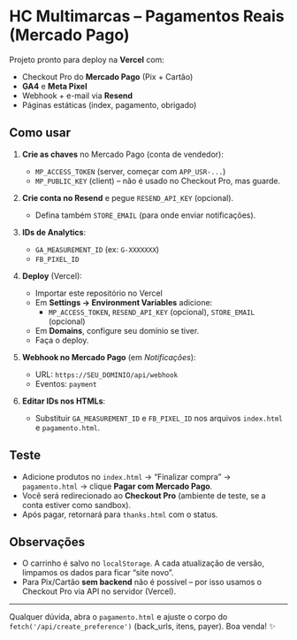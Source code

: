 # HC Multimarcas – Pagamentos Reais (Mercado Pago)

Projeto pronto para deploy na **Vercel** com:
- Checkout Pro do **Mercado Pago** (Pix + Cartão)
- **GA4** e **Meta Pixel**
- Webhook + e-mail via **Resend**
- Páginas estáticas (index, pagamento, obrigado)

## Como usar

1. **Crie as chaves** no Mercado Pago (conta de vendedor):
   - `MP_ACCESS_TOKEN` (server, começar com `APP_USR-...`)
   - `MP_PUBLIC_KEY` (client) – não é usado no Checkout Pro, mas guarde.

2. **Crie conta no Resend** e pegue `RESEND_API_KEY` (opcional).
   - Defina também `STORE_EMAIL` (para onde enviar notificações).

3. **IDs de Analytics**:
   - `GA_MEASUREMENT_ID` (ex: `G-XXXXXXX`)
   - `FB_PIXEL_ID`

4. **Deploy** (Vercel):
   - Importar este repositório no Vercel
   - Em **Settings → Environment Variables** adicione:
     - `MP_ACCESS_TOKEN`, `RESEND_API_KEY` (opcional), `STORE_EMAIL` (opcional)
   - Em **Domains**, configure seu domínio se tiver.
   - Faça o deploy.

5. **Webhook no Mercado Pago** (em *Notificações*):
   - URL: `https://SEU_DOMINIO/api/webhook`
   - Eventos: `payment`

6. **Editar IDs nos HTMLs**:
   - Substituir `GA_MEASUREMENT_ID` e `FB_PIXEL_ID` nos arquivos `index.html` e `pagamento.html`.

## Teste

- Adicione produtos no `index.html` → “Finalizar compra” → `pagamento.html` → clique **Pagar com Mercado Pago**.  
- Você será redirecionado ao **Checkout Pro** (ambiente de teste, se a conta estiver como sandbox).  
- Após pagar, retornará para `thanks.html` com o status.  

## Observações
- O carrinho é salvo no `localStorage`. A cada atualização de versão, limpamos os dados para ficar “site novo”.
- Para Pix/Cartão **sem backend** não é possível – por isso usamos o Checkout Pro via API no servidor (Vercel).

---

Qualquer dúvida, abra o `pagamento.html` e ajuste o corpo do `fetch('/api/create_preference')` (back_urls, itens, payer). Boa venda! ✨
